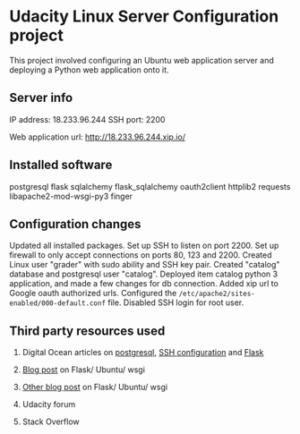 # Udacity Linux Server Configuration project

This project involved configuring an Ubuntu web application server
and deploying a Python web application onto it.

## Server info

IP address: 18.233.96.244
SSH port: 2200

Web application url: http://18.233.96.244.xip.io/

## Installed software

postgresql
flask
sqlalchemy
flask_sqlalchemy
oauth2client
httplib2
requests
libapache2-mod-wsgi-py3
finger

## Configuration changes
Updated all installed packages.
Set up SSH to listen on port 2200. Set up firewall to only accept
connections on ports 80, 123 and 2200. Created Linux user "grader" with
sudo ability and SSH key pair. Created "catalog" database and postgresql
user "catalog". Deployed item catalog python 3 application, and made a few
changes for db connection. Added xip url to Google oauth authorized urls.
Configured the `/etc/apache2/sites-enabled/000-default.conf` file. Disabled
SSH login for root user.

## Third party resources used
1) Digital Ocean articles on [postgresql](https://www.digitalocean.com/community/tutorials/how-to-install-and-use-postgresql-on-ubuntu-16-04), 
[SSH configuration](https://www.digitalocean.com/community/tutorials/how-to-tune-your-ssh-daemon-configuration-on-a-linux-vps) 
and [Flask](https://www.digitalocean.com/community/tutorials/how-to-deploy-a-flask-application-on-an-ubuntu-vps)

2) [Blog post](http://terokarvinen.com/2016/deploy-flask-python3-on-apache2-ubuntu) 
on Flask/ Ubuntu/ wsgi

3) [Other blog post](https://jackhalpinblog.wordpress.com/2016/08/27/getting-your-python-3-flask-app-to-run-on-apache/) on Flask/ Ubuntu/ wsgi

4) Udacity forum

5) Stack Overflow